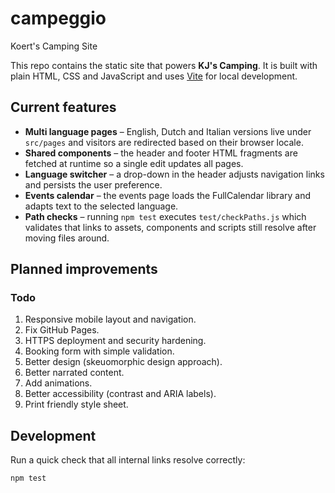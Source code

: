 # campeggio
Koert's Camping Site

This repo contains the static site that powers **KJ's Camping**. It is built with plain HTML, CSS and JavaScript and uses [Vite](https://vitejs.dev/) for local development.

## Current features

- **Multi language pages** – English, Dutch and Italian versions live under `src/pages` and visitors are redirected based on their browser locale.
- **Shared components** – the header and footer HTML fragments are fetched at runtime so a single edit updates all pages.
- **Language switcher** – a drop-down in the header adjusts navigation links and persists the user preference.
- **Events calendar** – the events page loads the FullCalendar library and adapts text to the selected language.
- **Path checks** – running `npm test` executes `test/checkPaths.js` which validates that links to assets, components and scripts still resolve after moving files around.

## Planned improvements

### Todo
1. Responsive mobile layout and navigation.
2. Fix GitHub Pages.
3. HTTPS deployment and security hardening.
4. Booking form with simple validation.
5. Better design (skeuomorphic design approach).
6. Better narrated content.
7. Add animations.
8. Better accessibility (contrast and ARIA labels).
9. Print friendly style sheet.

## Development

Run a quick check that all internal links resolve correctly:

```bash
npm test
```
